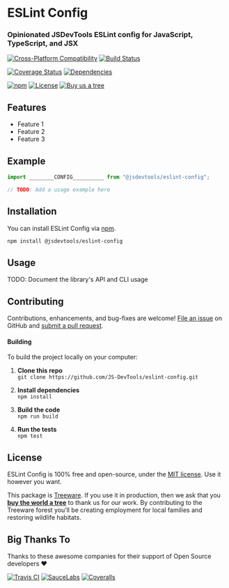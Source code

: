 ESLint Config
==============================================
### Opinionated JSDevTools ESLint config for JavaScript, TypeScript, and JSX

[![Cross-Platform Compatibility](https://jstools.dev/img/badges/os-badges.svg)](https://github.com/JS-DevTools/eslint-config/blob/master/.github/workflows/CI-CD.yaml)
[![Build Status](https://github.com/JS-DevTools/eslint-config/workflows/CI-CD/badge.svg)](https://github.com/JS-DevTools/eslint-config/blob/master/.github/workflows/CI-CD.yaml)

[![Coverage Status](https://coveralls.io/repos/github/JS-DevTools/eslint-config/badge.svg?branch=master)](https://coveralls.io/github/JS-DevTools/eslint-config)
[![Dependencies](https://david-dm.org/JS-DevTools/eslint-config.svg)](https://david-dm.org/JS-DevTools/eslint-config)

[![npm](https://img.shields.io/npm/v/@jsdevtools/eslint-config.svg)](https://www.npmjs.com/package/@jsdevtools/eslint-config)
[![License](https://img.shields.io/npm/l/@jsdevtools/eslint-config.svg)](LICENSE)
[![Buy us a tree](https://img.shields.io/badge/Treeware-%F0%9F%8C%B3-lightgreen)](https://plant.treeware.earth/JS-DevTools/eslint-config)



Features
--------------------------
- Feature 1
- Feature 2
- Feature 3



Example
--------------------------

```javascript
import ________CONFIG__________ from "@jsdevtools/eslint-config";

// TODO: Add a usage example here
```



Installation
--------------------------
You can install ESLint Config via [npm](https://docs.npmjs.com/about-npm/).

```bash
npm install @jsdevtools/eslint-config
```



Usage
--------------------------
TODO: Document the library's API and CLI usage



Contributing
--------------------------
Contributions, enhancements, and bug-fixes are welcome!  [File an issue](https://github.com/JS-DevTools/eslint-config/issues) on GitHub and [submit a pull request](https://github.com/JS-DevTools/eslint-config/pulls).

#### Building
To build the project locally on your computer:

1. __Clone this repo__<br>
`git clone https://github.com/JS-DevTools/eslint-config.git`

2. __Install dependencies__<br>
`npm install`

3. __Build the code__<br>
`npm run build`

4. __Run the tests__<br>
`npm test`



License
--------------------------
ESLint Config is 100% free and open-source, under the [MIT license](LICENSE). Use it however you want.

This package is [Treeware](http://treeware.earth). If you use it in production, then we ask that you [**buy the world a tree**](https://plant.treeware.earth/JS-DevTools/eslint-config) to thank us for our work. By contributing to the Treeware forest you’ll be creating employment for local families and restoring wildlife habitats.



Big Thanks To
--------------------------
Thanks to these awesome companies for their support of Open Source developers ❤

[![Travis CI](https://jstools.dev/img/badges/travis-ci.svg)](https://travis-ci.com)
[![SauceLabs](https://jstools.dev/img/badges/sauce-labs.svg)](https://saucelabs.com)
[![Coveralls](https://jstools.dev/img/badges/coveralls.svg)](https://coveralls.io)
